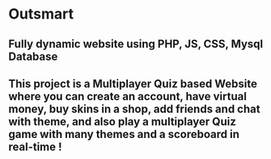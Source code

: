 # Outsmart

## Fully dynamic website using PHP, JS, CSS, Mysql Database
## This project is a Multiplayer Quiz based Website where you can create an account, have virtual money, buy skins in a shop, add friends and chat with theme, and also play a multiplayer Quiz game with many themes and a scoreboard in real-time !

